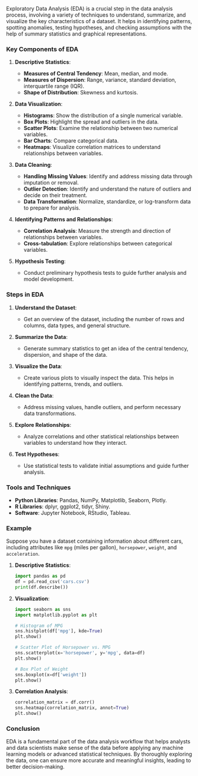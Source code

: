 Exploratory Data Analysis (EDA) is a crucial step in the data analysis process, involving a variety of techniques to understand, summarize, and visualize the key characteristics of a dataset. It helps in identifying patterns, spotting anomalies, testing hypotheses, and checking assumptions with the help of summary statistics and graphical representations.

### Key Components of EDA

1. **Descriptive Statistics**:
   - **Measures of Central Tendency**: Mean, median, and mode.
   - **Measures of Dispersion**: Range, variance, standard deviation, interquartile range (IQR).
   - **Shape of Distribution**: Skewness and kurtosis.

2. **Data Visualization**:
   - **Histograms**: Show the distribution of a single numerical variable.
   - **Box Plots**: Highlight the spread and outliers in the data.
   - **Scatter Plots**: Examine the relationship between two numerical variables.
   - **Bar Charts**: Compare categorical data.
   - **Heatmaps**: Visualize correlation matrices to understand relationships between variables.

3. **Data Cleaning**:
   - **Handling Missing Values**: Identify and address missing data through imputation or removal.
   - **Outlier Detection**: Identify and understand the nature of outliers and decide on their treatment.
   - **Data Transformation**: Normalize, standardize, or log-transform data to prepare for analysis.

4. **Identifying Patterns and Relationships**:
   - **Correlation Analysis**: Measure the strength and direction of relationships between variables.
   - **Cross-tabulation**: Explore relationships between categorical variables.

5. **Hypothesis Testing**:
   - Conduct preliminary hypothesis tests to guide further analysis and model development.

### Steps in EDA

1. **Understand the Dataset**:
   - Get an overview of the dataset, including the number of rows and columns, data types, and general structure.
   
2. **Summarize the Data**:
   - Generate summary statistics to get an idea of the central tendency, dispersion, and shape of the data.

3. **Visualize the Data**:
   - Create various plots to visually inspect the data. This helps in identifying patterns, trends, and outliers.

4. **Clean the Data**:
   - Address missing values, handle outliers, and perform necessary data transformations.

5. **Explore Relationships**:
   - Analyze correlations and other statistical relationships between variables to understand how they interact.

6. **Test Hypotheses**:
   - Use statistical tests to validate initial assumptions and guide further analysis.

### Tools and Techniques

- **Python Libraries**: Pandas, NumPy, Matplotlib, Seaborn, Plotly.
- **R Libraries**: dplyr, ggplot2, tidyr, Shiny.
- **Software**: Jupyter Notebook, RStudio, Tableau.

### Example

Suppose you have a dataset containing information about different cars, including attributes like `mpg` (miles per gallon), `horsepower`, `weight`, and `acceleration`.

1. **Descriptive Statistics**:
   ```python
   import pandas as pd
   df = pd.read_csv('cars.csv')
   print(df.describe())
   ```

2. **Visualization**:
   ```python
   import seaborn as sns
   import matplotlib.pyplot as plt

   # Histogram of MPG
   sns.histplot(df['mpg'], kde=True)
   plt.show()

   # Scatter Plot of Horsepower vs. MPG
   sns.scatterplot(x='horsepower', y='mpg', data=df)
   plt.show()

   # Box Plot of Weight
   sns.boxplot(x=df['weight'])
   plt.show()
   ```

3. **Correlation Analysis**:
   ```python
   correlation_matrix = df.corr()
   sns.heatmap(correlation_matrix, annot=True)
   plt.show()
   ```

### Conclusion

EDA is a fundamental part of the data analysis workflow that helps analysts and data scientists make sense of the data before applying any machine learning models or advanced statistical techniques. By thoroughly exploring the data, one can ensure more accurate and meaningful insights, leading to better decision-making.
